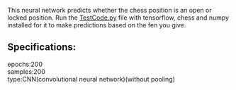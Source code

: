 This neural network predicts whether the chess position is an open or locked position. Run the [TestCode.py](https://github.com/The-bot-makers/Neural-Networks/blob/master/Chess/open-locked-position/TestCode.py) file with tensorflow, chess and numpy installed for it to make predictions based on the fen you give.

## Specifications:
epochs:200
<br>
samples:200
<br>
type:CNN(convolutional neural network)(without pooling)

